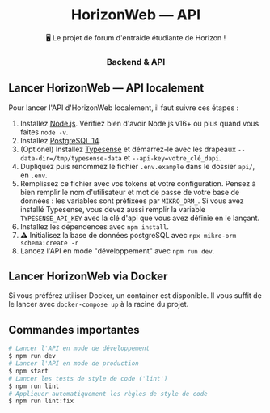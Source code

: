 <h1 align="center">HorizonWeb — API</h1>
<p align="center">
  🖥 Le projet de forum d'entraide étudiante de Horizon !
</p>

<h3 align="center">Backend & API</h1>

## Lancer HorizonWeb — API localement

Pour lancer l'API d'HorizonWeb localement, il faut suivre ces étapes :

1. Installez [Node.js]. Vérifiez bien d'avoir Node.js v16+ ou plus quand vous faites `node -v`.
1. Installez [PostgreSQL 14].
1. (Optionel) Installez [Typesense] et démarrez-le avec les drapeaux `--data-dir=/tmp/typesense-data` et `--api-key=votre_clé_dapi`.
1. Dupliquez puis renommez le fichier `.env.example` dans le dossier `api/`, en `.env`.
1. Remplissez ce fichier avec vos tokens et votre configuration. Pensez à bien remplir le nom d'utilisateur et mot de passe de votre base de données : les variables sont préfixées par `MIKRO_ORM_`. Si vous avez installé Typesense, vous devez aussi remplir la variable `TYPESENSE_API_KEY` avec la clé d'api que vous avez définie en le lançant.
1. Installez les dépendences avec `npm install`.
1. :warning: Initialisez la base de données postgreSQL avec `npx mikro-orm schema:create -r`
1. Lancez l'API en mode "développement" avec `npm run dev`.

## Lancer HorizonWeb via Docker

Si vous préférez utiliser Docker, un container est disponible. Il vous suffit de le lancer avec `docker-compose up` à la racine du projet.

## Commandes importantes

```bash
# Lancer l'API en mode de développement
$ npm run dev
# Lancer l'API en mode de production
$ npm start
# Lancer les tests de style de code ('lint')
$ npm run lint
# Appliquer automatiquement les règles de style de code
$ npm run lint:fix
```

<!-- Link Dump -->
[Node.js]: https://nodejs.org/en/download/
[PostgreSQL 14]: https://www.postgresqltutorial.com/postgresql-getting-started/
[Typesense]: https://typesense.org/docs/guide/install-typesense.html#📥-download-install
